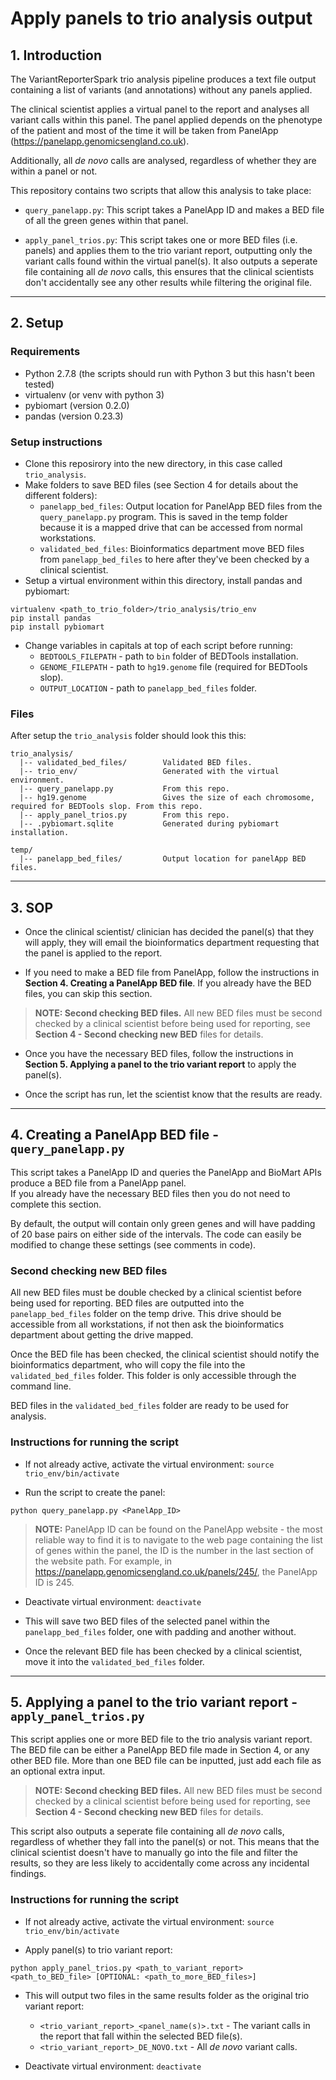 # Apply panels to trio analysis output

## 1. Introduction

The VariantReporterSpark trio analysis pipeline produces a text file output containing a list of variants (and annotations) without any panels applied.

The clinical scientist applies a virtual panel to the report and analyses all variant calls within this panel.
The panel applied depends on the phenotype of the patient and most of the time it will be taken from PanelApp (https://panelapp.genomicsengland.co.uk).

Additionally, all *de novo* calls are analysed, regardless of whether they are within a panel or not.

This repository contains two scripts that allow this analysis to take place:

- `query_panelapp.py`: This script takes a PanelApp ID and makes a BED file of all the green genes within that panel.

- `apply_panel_trios.py`: This script takes one or more BED files (i.e. panels) and applies them to the trio variant report, outputting only the variant calls found within the virtual panel(s). 
It also outputs a seperate file containing all *de novo* calls, this ensures that the clinical scientists don't accidentally see any other results while filtering the original file.

---

## 2. Setup

### Requirements  

- Python 2.7.8 (the scripts should run with Python 3 but this hasn't been tested)
- virtualenv (or venv with python 3)
- pybiomart (version 0.2.0)
- pandas (version 0.23.3)

### Setup instructions

- Clone this reposirory into the new directory, in this case called `trio_analysis`.
- Make folders to save BED files (see Section 4 for details about the different folders):
  - `panelapp_bed_files`: Output location for PanelApp BED files from the `query_panelapp.py` program. 
  This is saved in the temp folder because it is a mapped drive that can be accessed from normal workstations. 
  - `validated_bed_files`: Bioinformatics department move BED files from `panelapp_bed_files` to here after they've been checked by a clinical scientist.
- Setup a virtual environment within this directory, install pandas and pybiomart:

```
virtualenv <path_to_trio_folder>/trio_analysis/trio_env
pip install pandas
pip install pybiomart
```

- Change variables in capitals at top of each script before running:
  - `BEDTOOLS_FILEPATH` - path to `bin` folder of BEDTools installation.
  - `GENOME_FILEPATH` - path to `hg19.genome` file (required for BEDTools slop).
  - `OUTPUT_LOCATION` - path to `panelapp_bed_files` folder.

### Files

After setup the `trio_analysis` folder should look this this:  

```
trio_analysis/
  |-- validated_bed_files/        Validated BED files.
  |-- trio_env/                   Generated with the virtual environment.
  |-- query_panelapp.py           From this repo.
  |-- hg19.genome                 Gives the size of each chromosome, required for BEDTools slop. From this repo.
  |-- apply_panel_trios.py        From this repo.
  |-- .pybiomart.sqlite           Generated during pybiomart installation.

temp/
  |-- panelapp_bed_files/         Output location for panelApp BED files.
```

---

## 3. SOP

- Once the clinical scientist/ clinician has decided the panel(s) that they will apply, they will email the bioinformatics department requesting that the panel is applied to the report.

- If you need to make a BED file from PanelApp, follow the instructions in **Section 4. Creating a PanelApp BED file**. If you already have the BED files, you can skip this section.

> **NOTE: Second checking BED files.** All new BED files must be second checked by a clinical scientist before being used for reporting, see **Section 4 - Second checking new BED** files for details.

- Once you have the necessary BED files, follow the instructions in **Section 5. Applying a panel to the trio variant report** to apply the panel(s).

- Once the script has run, let the scientist know that the results are ready.

---

## 4. Creating a PanelApp BED file - `query_panelapp.py`  

This script takes a PanelApp ID and queries the PanelApp and BioMart APIs produce a BED file from a PanelApp panel.  
If you already have the necessary BED files then you do not need to complete this section.

By default, the output will contain only green genes and will have padding of 20 base pairs on either side of the intervals.
The code can easily be modified to change these settings (see comments in code).  

### Second checking new BED files

All new BED files must be double checked by a clinical scientist before being used for reporting. 
BED files are outputted into the `panelapp_bed_files` folder on the temp drive.
This drive should be accessible from all workstations, if not then ask the bioinformatics department about getting the drive mapped.

Once the BED file has been checked, the clinical scientist should notify the bioinformatics department, who will copy the file into the `validated_bed_files` folder.
This folder is only accessible through the command line.

BED files in the `validated_bed_files` folder are ready to be used for analysis.

### Instructions for running the script

- If not already active, activate the virtual environment: `source trio_env/bin/activate`

- Run the script to create the panel:  

`python query_panelapp.py <PanelApp_ID>`

> **NOTE:** PanelApp ID can be found on the PanelApp website - the most reliable way to find it is to navigate to the web page containing the list of genes within the panel, the ID is the number in the last section of the website path. For example, in https://panelapp.genomicsengland.co.uk/panels/245/, the PanelApp ID is 245.

- Deactivate virtual environment: `deactivate`

- This will save two BED files of the selected panel within the `panelapp_bed_files` folder, one with padding and another without.

- Once the relevant BED file has been checked by a clinical scientist, move it into the `validated_bed_files` folder.

---

## 5. Applying a panel to the trio variant report - `apply_panel_trios.py`  

This script applies one or more BED file to the trio analysis variant report.  
The BED file can be either a PanelApp BED file made in Section 4, or any other BED file. 
More than one BED file can be inputted, just add each file as an optional extra input.  

> **NOTE: Second checking BED files.** All new BED files must be second checked by a clinical scientist before being used for reporting, see **Section 4 - Second checking new BED** files for details.

This script also outputs a seperate file containing all *de novo* calls, regardless of whether they fall into the panel(s) or not.
This means that the clinical scientist doesn't have to manually go into the file and filter the results, so they are less likely to accidentally come across any incidental findings.

### Instructions for running the script

- If not already active, activate the virtual environment: `source trio_env/bin/activate`

- Apply panel(s) to trio variant report: 

`python apply_panel_trios.py <path_to_variant_report> <path_to_BED_file> [OPTIONAL: <path_to_more_BED_files>]`

- This will output two files in the same results folder as the original trio variant report:
  - `<trio_variant_report>_<panel_name(s)>.txt` - The variant calls in the report that fall within the selected BED file(s).
  - `<trio_variant_report>_DE_NOVO.txt` - All *de novo* variant calls.

- Deactivate virtual environment: `deactivate`

